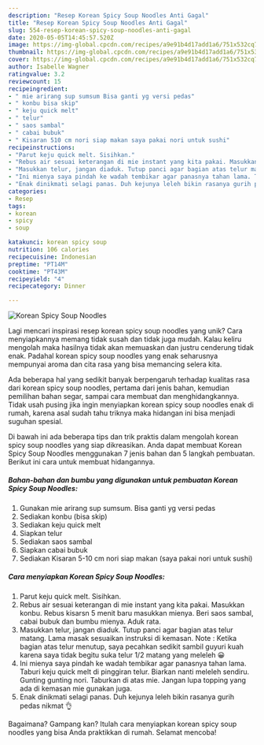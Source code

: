 ```yaml
---
description: "Resep Korean Spicy Soup Noodles Anti Gagal"
title: "Resep Korean Spicy Soup Noodles Anti Gagal"
slug: 554-resep-korean-spicy-soup-noodles-anti-gagal
date: 2020-05-05T14:45:57.520Z
image: https://img-global.cpcdn.com/recipes/a9e91b4d17add1a6/751x532cq70/korean-spicy-soup-noodles-foto-resep-utama.jpg
thumbnail: https://img-global.cpcdn.com/recipes/a9e91b4d17add1a6/751x532cq70/korean-spicy-soup-noodles-foto-resep-utama.jpg
cover: https://img-global.cpcdn.com/recipes/a9e91b4d17add1a6/751x532cq70/korean-spicy-soup-noodles-foto-resep-utama.jpg
author: Isabelle Wagner
ratingvalue: 3.2
reviewcount: 15
recipeingredient:
- " mie arirang sup sumsum Bisa ganti yg versi pedas"
- " konbu bisa skip"
- " keju quick melt"
- " telur"
- " saos sambal"
- " cabai bubuk"
- " Kisaran 510 cm nori siap makan saya pakai nori untuk sushi"
recipeinstructions:
- "Parut keju quick melt. Sisihkan."
- "Rebus air sesuai keterangan di mie instant yang kita pakai. Masukkan konbu. Rebus kisarsn 5 menit baru masukkan mienya. Beri saos sambal, cabai bubuk dan bumbu mienya. Aduk rata."
- "Masukkan telur, jangan diaduk. Tutup panci agar bagian atas telur matang. Lama masak sesuaikan instruksi di kemasan. Note : Ketika bagian atas telur menutup, saya pecahkan sedikit sambil guyuri kuah karena saya tidak begitu suka telur 1/2 matang yang meleleh 😀"
- "Ini mienya saya pindah ke wadah tembikar agar panasnya tahan lama. Taburi keju quick melt di pinggiran telur. Biarkan nanti meleleh sendiru. Gunting gunting nori. Taburkan di atas mie. Jangan lupa topping yang ada di kemasan mie gunakan juga."
- "Enak dinikmati selagi panas. Duh kejunya leleh bikin rasanya gurih pedas nikmat 👌"
categories:
- Resep
tags:
- korean
- spicy
- soup

katakunci: korean spicy soup 
nutrition: 106 calories
recipecuisine: Indonesian
preptime: "PT14M"
cooktime: "PT43M"
recipeyield: "4"
recipecategory: Dinner

---
```



![Korean Spicy Soup Noodles](https://img-global.cpcdn.com/recipes/a9e91b4d17add1a6/751x532cq70/korean-spicy-soup-noodles-foto-resep-utama.jpg)

Lagi mencari inspirasi resep korean spicy soup noodles yang unik? Cara menyiapkannya memang tidak susah dan tidak juga mudah. Kalau keliru mengolah maka hasilnya tidak akan memuaskan dan justru cenderung tidak enak. Padahal korean spicy soup noodles yang enak seharusnya mempunyai aroma dan cita rasa yang bisa memancing selera kita.

Ada beberapa hal yang sedikit banyak berpengaruh terhadap kualitas rasa dari korean spicy soup noodles, pertama dari jenis bahan, kemudian pemilihan bahan segar, sampai cara membuat dan menghidangkannya. Tidak usah pusing jika ingin menyiapkan korean spicy soup noodles enak di rumah, karena asal sudah tahu triknya maka hidangan ini bisa menjadi suguhan spesial.




Di bawah ini ada beberapa tips dan trik praktis dalam mengolah korean spicy soup noodles yang siap dikreasikan. Anda dapat membuat Korean Spicy Soup Noodles menggunakan 7 jenis bahan dan 5 langkah pembuatan. Berikut ini cara untuk membuat hidangannya.

<!--inarticleads1-->

##### Bahan-bahan dan bumbu yang digunakan untuk pembuatan Korean Spicy Soup Noodles:

1. Gunakan  mie arirang sup sumsum. Bisa ganti yg versi pedas
1. Sediakan  konbu (bisa skip)
1. Sediakan  keju quick melt
1. Siapkan  telur
1. Sediakan  saos sambal
1. Siapkan  cabai bubuk
1. Sediakan  Kisaran 5-10 cm nori siap makan (saya pakai nori untuk sushi)




<!--inarticleads2-->

##### Cara menyiapkan Korean Spicy Soup Noodles:

1. Parut keju quick melt. Sisihkan.
1. Rebus air sesuai keterangan di mie instant yang kita pakai. Masukkan konbu. Rebus kisarsn 5 menit baru masukkan mienya. Beri saos sambal, cabai bubuk dan bumbu mienya. Aduk rata.
1. Masukkan telur, jangan diaduk. Tutup panci agar bagian atas telur matang. Lama masak sesuaikan instruksi di kemasan. Note : Ketika bagian atas telur menutup, saya pecahkan sedikit sambil guyuri kuah karena saya tidak begitu suka telur 1/2 matang yang meleleh 😀
1. Ini mienya saya pindah ke wadah tembikar agar panasnya tahan lama. Taburi keju quick melt di pinggiran telur. Biarkan nanti meleleh sendiru. Gunting gunting nori. Taburkan di atas mie. Jangan lupa topping yang ada di kemasan mie gunakan juga.
1. Enak dinikmati selagi panas. Duh kejunya leleh bikin rasanya gurih pedas nikmat 👌




Bagaimana? Gampang kan? Itulah cara menyiapkan korean spicy soup noodles yang bisa Anda praktikkan di rumah. Selamat mencoba!
